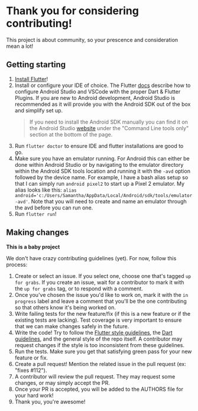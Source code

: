 # Thank you for considering contributing!
This project is about community, so your prescence and consideration mean a lot!

## Getting starting
1. [Install Flutter](https://flutter.io/get-started/install/)!
2. Install or configure your IDE of choice. The Flutter [docs](https://flutter.io/get-started/editor/#androidstudio) describe how to configure Android Studio and VSCode with the proper Dart & Flutter Plugins. If you are new to Android development, Android Studio is recommended as it will provide you with the Android SDK out of the box and simplify set up.
    > If you need to install the Android SDK manually you can find it on the Android Studio [website](https://developer.android.com/studio/) under the "Command Line tools only" section at the bottom of the page.
3. Run `flutter doctor` to ensure IDE and flutter installations are good to go.
4. Make sure you have an emulator running. For Android this can either be done within Android Studio or by navigating to the emulator directory within the Android SDK tools location and running it with the `-avd` option followed by the device name. For example, I have a bash alias setup so that I can simply run `android pixel2` to start up a Pixel 2 emulator. My alias looks like this: `alias android='c:/Users/Samantha/AppData/Local/Android/sdk/tools/emulator -avd'`. Note that you will need to create and name an emulator through the avd before you can run one.
5. Run `flutter run`!


## Making changes
**This is a baby project** 

We don't have crazy contributing guidelines (yet). For now, follow this process:
1. Create or select an issue. If you select one, choose one that's tagged `up for grabs`. If you create an issue, wait for a contributor to mark it with the `up for grabs` tag, or to respond with a comment.
2. Once you've chosen the issue you'd like to work on, mark it with the `in progress` label and leave a comment that you'll be the one contributing so that others know it's being worked on.
3. Write failing tests for the new feature/fix (if this is a new feature or if the existing tests are lacking). Test coverage is very important to ensure that we can make changes safely in the future. 
4. Write the code! Try to follow the [Flutter style guidelines](https://github.com/flutter/flutter/wiki/Style-guide-for-Flutter-repo), the [Dart guidelines](https://www.dartlang.org/guides/language/effective-dart/style), and the general style of the repo itself. A contributor may request changes if the style is too inconsistent from these guidelines.
5. Run the tests. Make sure you get that satisfying green pass for your new feature or fix.
6. Create a pull request! Mention the related issue in the pull request (ex: "fixes #112"). 
7. A contributor will review the pull request. They may request some changes, or may simply accept the PR. 
8. Once your PR is accepted, you will be added to the AUTHORS file for your hard work!
9. Thank you, you're awesome!
